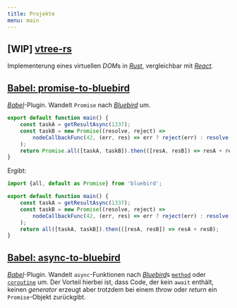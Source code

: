 ```yaml
---
title: Projekte
menu: main
---
```


## [WIP] [vtree-rs](https://github.com/vtree-rs/vtree/tree/develop)
Implementerung eines virtuellen *DOM*s in [*Rust*](https://www.rust-lang.org/), vergleichbar mit
[*React*](https://facebook.github.io/react/).

## [Babel: promise-to-bluebird](https://www.npmjs.com/package/babel-plugin-transform-promise-to-bluebird)
[*Babel*](https://babeljs.io/)-Plugin. Wandelt `Promise` nach
[*Bluebird*](http://bluebirdjs.com/) um.

```js
export default function main() {
    const taskA = getResultAsync(1337);
    const taskB = new Promise((resolve, reject) =>
        nodeCallbackFunc(42, (err, res) => err ? reject(err) : resolve(res))
    );
    return Promise.all([taskA, taskB]).then(([resA, resB]) => resA + resB);
}
```

Ergibt:

```js
import {all, default as Promise} from 'bluebird';

export default function main() {
    const taskA = getResultAsync(1337);
    const taskB = new Promise((resolve, reject) =>
        nodeCallbackFunc(42, (err, res) => err ? reject(err) : resolve(res))
    );
    return all([taskA, taskB]).then(([resA, resB]) => resA + resB);
}
```

## [Babel: async-to-bluebird](https://www.npmjs.com/package/babel-plugin-transform-async-to-bluebird)
[*Babel*](https://babeljs.io/)-Plugin. Wandelt `async`-Funktionen nach
[*Bluebird*](http://bluebirdjs.com/)s [`method`](http://bluebirdjs.com/docs/api/promise.method.html)
oder [`coroutine`](http://bluebirdjs.com/docs/api/promise.coroutine.html) um. Der Vorteil hierbei
ist, dass Code, der kein `await` enthält, keinen *generator* erzeugt aber trotzdem bei einem *throw*
oder *return* ein `Promise`-Objekt zurückgibt.
